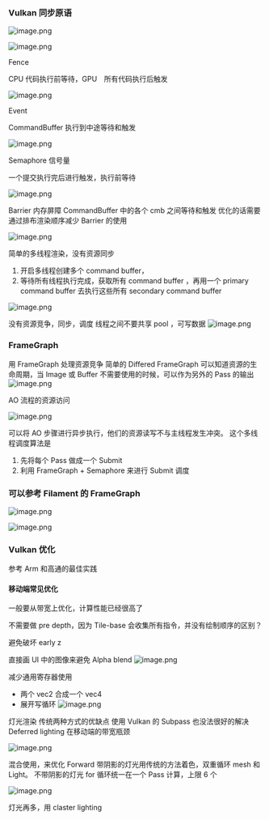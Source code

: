 ### Vulkan 同步原语

![image.png](https://image-1253155090.cos.ap-nanjing.myqcloud.com/202306011604020.png)

![image.png](https://image-1253155090.cos.ap-nanjing.myqcloud.com/202306011613500.png)

Fence

CPU 代码执行前等待，GPU　所有代码执行后触发

![image.png](https://image-1253155090.cos.ap-nanjing.myqcloud.com/202306011616956.png)

Event

CommandBuffer 执行到中途等待和触发

![image.png](https://image-1253155090.cos.ap-nanjing.myqcloud.com/202306011618642.png)

Semaphore 信号量

一个提交执行完后进行触发，执行前等待

![image.png](https://image-1253155090.cos.ap-nanjing.myqcloud.com/202306011622697.png)

Barrier
内存屏障 CommandBuffer 中的各个 cmb 之间等待和触发
优化的话需要通过排布渲染顺序减少 Barrier 的使用

![image.png](https://image-1253155090.cos.ap-nanjing.myqcloud.com/202306011628957.png)

简单的多线程渲染，没有资源同步
1. 开启多线程创建多个 command buffer，
2. 等待所有线程执行完成，获取所有 command buffer ，再用一个 primary command buffer 去执行这些所有 secondary command buffer


![image.png](https://image-1253155090.cos.ap-nanjing.myqcloud.com/202306011637434.png)

没有资源竞争，同步，调度
线程之间不要共享 pool ，可写数据
![image.png](https://image-1253155090.cos.ap-nanjing.myqcloud.com/202306011643826.png)


### FrameGraph

用 FrameGraph 处理资源竞争
简单的 Differed FrameGraph
可以知道资源的生命周期，当 Image 或 Buffer 不需要使用的时候，可以作为另外的 Pass 的输出
![image.png](https://image-1253155090.cos.ap-nanjing.myqcloud.com/202306011645571.png)


AO 流程的资源访问

![image.png](https://image-1253155090.cos.ap-nanjing.myqcloud.com/202306011649653.png)


可以将 AO 步骤进行异步执行，他们的资源读写不与主线程发生冲突。
这个多线程调度算法是
1. 先将每个 Pass 做成一个 Submit
2. 利用 FrameGraph + Semaphore 来进行 Submit 调度

### 可以参考 Filament 的 FrameGraph

![image.png](https://image-1253155090.cos.ap-nanjing.myqcloud.com/202306011701819.png)

![image.png](https://image-1253155090.cos.ap-nanjing.myqcloud.com/202306011701716.png)



### Vulkan 优化

参考 Arm 和高通的最佳实践

#### 移动端常见优化

一般要从带宽上优化，计算性能已经很高了

不需要做 pre depth，因为 Tile-base 会收集所有指令，并没有绘制顺序的区别？

避免破坏 early z

直接画 UI 中的图像来避免 Alpha blend
![image.png](https://image-1253155090.cos.ap-nanjing.myqcloud.com/202306011719108.png)

减少通用寄存器使用
- 两个 vec2 合成一个 vec4
- 展开写循环
![image.png](https://image-1253155090.cos.ap-nanjing.myqcloud.com/202306011720666.png)

灯光渲染
传统两种方式的优缺点
使用 Vulkan 的 Subpass 也没法很好的解决 Deferred lighting 在移动端的带宽瓶颈

![image.png](https://image-1253155090.cos.ap-nanjing.myqcloud.com/202306011727579.png)

混合使用，来优化 Forward
带阴影的灯光用传统的方法着色，双重循环 mesh 和 Light。
不带阴影的灯光 for 循环统一在一个 Pass 计算，上限 6 个

![image.png](https://image-1253155090.cos.ap-nanjing.myqcloud.com/202306011732015.png)

灯光再多，用 claster lighting

